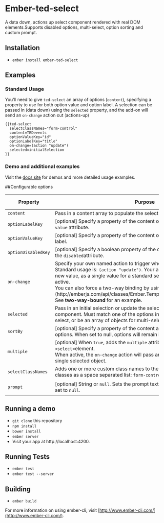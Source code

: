 # Ember-ted-select

A data down, actions up select component rendered with real DOM elements.Supports disabled options, multi-select, option sorting and custom prompt.

## Installation

* `ember install ember-ted-select`

## Examples

### Standard Usage

You'll need to give `ted-select` an array of options (`content`), specifying a property to use for both option value and option label. A selection can be passed in (data down) using the `selected` property, and the add-on will send an `on-change` action out (actions-up)

````
{{ted-select
  selectClassNames="form-control"
  content=TEDevents
  optionValueKey="id"
  optionLabelKey="title"
  on-change=(action "update")
  selected=initialSelection
}}
````

### Demo and additional examples

Visit the [docs site](http://tedconf.github.io/ember-ted-select/) for demos and more detailed usage examples.


##Configurable options

<table class="table table-bordered">
  <thead>
    <tr>
      <th>Property</th>
      <th>Purpose</th>
      <th>Expected Type</th>
      <th>Default value</th>
    </tr>
  </thead>
  <tbody>
    <tr>
      <td><code>content</code></td>
      <td>Pass in a content array to populate the select options.</td>
      <td>array</td>
      <td><code>null</code></td>
    </tr>
    <tr>
      <td><code>optionLabelKey</code></td>
      <td>[optional] Specify a property of the content object to use as each option's <code>value</code> attribute.</td>
      <td>string</td>
      <td><code>'id'</code></td>
    </tr>
    <tr>
      <td><code>optionValueKey</code></td>
      <td>[optional] Specify a property of the content object to use as each option's label.</td>
      <td>string</td>
      <td><code>'title'</code></td>
    </tr>
    <tr>
      <td><code>optionDisabledKey</code></td>
      <td>[optional] Specify a boolean property of the content object to use as a flag for the <code>disabled</code>attribute.</td>
      <td>string, null</td>
      <td><code>null</code></td>
    </tr>
    <tr>
      <td><code>on-change</code></td>
      <td>
        Specify your own named action to trigger when the select value changes. Standard usage is: <code>(action "update")</code>. Your action handler will receive the new value, as a single value for a standard select or as an array if <code>multiple</code> is active.<br>
        You can also force a two-way binding by using the [`mut` helper](http://emberjs.com/api/classes/Ember.Templates.helpers.html#method_mut). See <strong>two-way-bound</strong> for an example.
      </td>
      <td>Ember action</td>
      <td><code>Ember.K</code> (noop)</td>
    </tr>
    <tr>
      <td><code>selected</code></td>
      <td>
        Pass in an initial selection or update the selected value from outside the component. Must match one of the options in the content array for single select, or be an array of objects for multi-select.
      </td>
      <td>Object, Array</td>
      <td><code>null</code></td>
    </tr>
    <tr>
      <td><code>sortBy</code></td>
      <td>[optional] Specify a property of the content array to use for sorting the options. When set to null, options will remain in the order of the original array.</td>
      <td>string, null</td>
      <td><code>null</code></td>
    </tr>
    <tr>
      <td><code>multiple</code></td>
      <td>
        [optional] When <code>true</code>, adds the <code>multiple</code> attribute to the rendered <code>&lt;select&lt;</code>element.<br>
        When active, the <code>on-change</code> action will pass an array of objects rather than a single selected object.
      </td>
      <td>boolean</td>
      <td><code>false</code></td>
    </tr>
    <tr>
      <td><code>selectClassNames</code></td>
      <td>Adds one or more custom class names to the select element. Pass multiple classes as a space separated list: <code>form-control My-select</code></td>
      <td>string, null</td>
      <td><code>null</code></td>
    </tr>
    <tr>
    </tr>
    <tr>
      <td><code>prompt</code></td>
      <td>[optional] String or <code>null</code>. Sets the prompt text or hides the prompt option when set to <code>null</code>.</td>
      <td>string, null</td>
      <td><code>'Select an item'</code></td>
    </tr>
  </tbody>
</table>


## Running a demo

* `git clone` this repository
* `npm install`
* `bower install`
* `ember server`
* Visit your app at http://localhost:4200.

## Running Tests

* `ember test`
* `ember test --server`

## Building

* `ember build`

For more information on using ember-cli, visit [http://www.ember-cli.com/](http://www.ember-cli.com/).
